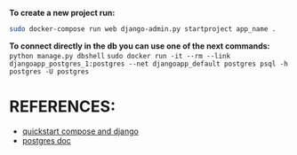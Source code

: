 **To create a new project run:**
```bash 
sudo docker-compose run web django-admin.py startproject app_name .
```

**To connect directly in the db you can use one of the next commands:**
```python manage.py dbshell```
```sudo docker run -it --rm --link djangoapp_postgres_1:postgres --net djangoapp_default postgres psql -h postgres -U postgres```

# REFERENCES:
* [quickstart compose and django](https://docs.docker.com/compose/django/#connect-the-database)
* [postgres doc](https://hub.docker.com/_/postgres/)
